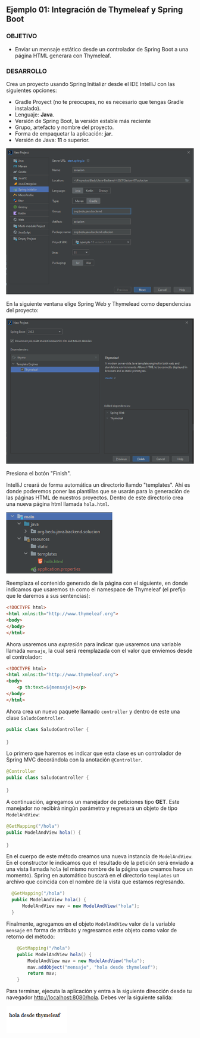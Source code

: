 ## Ejemplo 01: Integración de Thymeleaf y Spring Boot

### OBJETIVO

- Enviar un mensaje estático desde un controlador de Spring Boot a una página HTML generara con Thymeleaf.


### DESARROLLO

Crea un proyecto usando Spring Initializr desde el IDE IntelliJ con las siguientes opciones:

  - Gradle Proyect (no te preocupes, no es necesario que tengas Gradle instalado).
  - Lenguaje: **Java**.
  - Versión de Spring Boot, la versión estable más reciente
  - Grupo, artefacto y nombre del proyecto.
  - Forma de empaquetar la aplicación: **jar**.
  - Versión de Java: **11** o superior.

![](img/img_01.png)

En la siguiente ventana elige Spring Web y Thymelead como dependencias del proyecto:

![imagen](img/img_02.png)

Presiona el botón "Finish".

IntelliJ creará de forma automática un directorio llamdo "templates". Ahí es donde poderemos poner las plantillas que se usarán para la generación de las páginas HTML de nuestros proyectos. Dentro de este directorio crea una nueva página html llamada `hola.html`.

![](img/img_03.png)

Reemplaza el contenido generado de la página con el siguiente, en donde indicamos que usaremos `th` como el namespace de Thymeleaf (el prefijo que le daremos a sus sentencias):

```html
<!DOCTYPE html>
<html xmlns:th="http://www.thymeleaf.org">
<body>
</body>
</html>
```

Ahora usaremos una *expresión* para indicar que usaremos una variable llamada `mensaje`, la cual será reemplazada con el valor que enviemos desde el controlador:

```html
<!DOCTYPE html>
<html xmlns:th="http://www.thymeleaf.org">
<body>
    <p th:text=${mensaje}></p>
</body>
</html>
```

Ahora crea un nuevo paquete llamado `controller` y dentro de este una clase `SaludoController`. 

```java
public class SaludoController {
    
}
```

Lo primero que haremos es indicar que esta clase es un controlador de Spring MVC decorándola con la anotación `@Controller`.

```java
@Controller
public class SaludoController {

}
```

A continuación, agregamos un manejador de peticiones tipo **GET**. Este manejador no recibirá ningún parámetro y regresará un objeto de tipo `ModelAndView`:

```java
@GetMapping("/hola")
public ModelAndView hola() {

}
```

En el cuerpo de este método creamos una nueva instancia de `ModelAndView`. En el constructor le indicamos que el resultado de la petición será enviado a una vista llamada `hola` (el mismo nombre de la página que creamos hace un momento). Spring en automático buscará en el directorio `templates` un archivo que coincida con el nombre de la vista que estamos regresando.

```java
  @GetMapping("/hola")
  public ModelAndView hola() {
      ModelAndView mav = new ModelAndView("hola");
  }
```

Finalmente, agregamos en el objeto `ModelAndView` valor de la variable `mensaje` en forma de atributo y regresamos este objeto como valor de retorno del método:


```java
    @GetMapping("/hola")
    public ModelAndView hola() {
        ModelAndView mav = new ModelAndView("hola");
        mav.addObject("mensaje", "hola desde thymeleaf");
        return mav;
    }
```

Para terminar, ejecuta la aplicación y entra a la siguiente dirección desde tu navegador [http://localhost:8080/hola](http://localhost:8080/hola). Debes ver la siguiente salida:

![](img/img_04.png)

